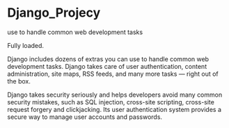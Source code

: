 # Django_Projecy
use to handle common web development tasks

Fully loaded.

Django includes dozens of extras you can use to handle common web development tasks. 
Django takes care of user authentication, content administration, site maps, RSS feeds, 
and many more tasks — right out of the box.

Django takes security seriously and helps developers avoid many common security mistakes, 
such as SQL injection, cross-site scripting, cross-site request forgery and clickjacking. 
Its user authentication system provides a secure way to manage user accounts and passwords.
